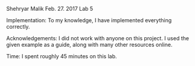 Shehryar Malik
Feb. 27. 2017
Lab 5

Implementation:
  To my knowledge, I have implemented everything correctly.
 
Acknowledgements:
  I did not work with anyone on this project. I used the given example as a guide, along with many other resources online.
  
Time:
  I spent roughly 45 minutes on this lab.
  
